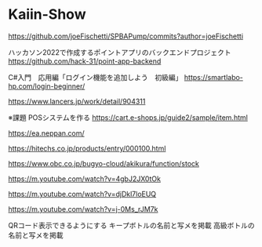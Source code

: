 # Kaiin-Show


https://github.com/joeFischetti/SPBAPump/commits?author=joeFischetti

ハッカソン2022で作成するポイントアプリのバックエンドプロジェクト
https://github.com/hack-31/point-app-backend

C#入門　応用編「ログイン機能を追加しよう　初級編」
https://smartlabo-hp.com/login-beginner/

https://www.lancers.jp/work/detail/904311


※課題
POSシステムを作る
https://cart.e-shops.jp/guide2/sample/item.html

https://ea.neppan.com/

https://hitechs.co.jp/products/entry/000100.html

https://www.obc.co.jp/bugyo-cloud/akikura/function/stock

https://m.youtube.com/watch?v=4gbJ2JX0tOk

https://m.youtube.com/watch?v=djDkl7loEUQ

https://m.youtube.com/watch?v=j-0Ms_rJM7k


QRコード表示できるようにする
キープボトルの名前と写メを掲載
高級ボトルの名前と写メを掲載
